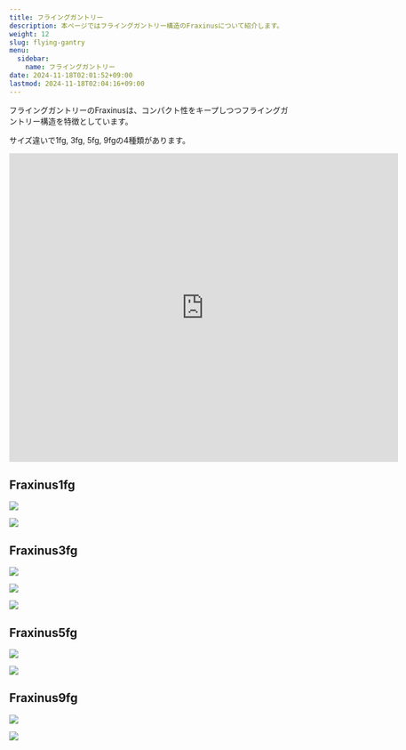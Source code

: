 ```yaml
---
title: フライングガントリー
description: 本ページではフライングガントリー構造のFraxinusについて紹介します。
weight: 12
slug: flying-gantry
menu:
  sidebar:
    name: フライングガントリー
date: 2024-11-18T02:01:52+09:00
lastmod: 2024-11-18T02:04:16+09:00
---
```


フライングガントリーのFraxinusは、コンパクト性をキープしつつフライングガントリー構造を特徴としています。

サイズ違いで1fg, 3fg, 5fg, 9fgの4種類があります。

<iframe src="https://myhub.autodesk360.com/ue28e8020/shares/public/SH30dd5QT870c25f12fc64f75c8fb0662258?mode=embed" width="700" height="555" allowfullscreen="true" webkitallowfullscreen="true" mozallowfullscreen="true"  frameborder="0"></iframe>

## Fraxinus1fg

![](/images/Fraxinus1fg.jpg)

![](/images/Fraxinus1fg-detail.jpg)

## Fraxinus3fg

![](/images/Fraxinus3fg.jpg)

![](/images/Fraxinus3fg-detail.jpg)

![](/images/Fraxinus3fg-photo-1.jpg)

## Fraxinus5fg

![](/images/Fraxinus5fg.jpg)

![](/images/Fraxinus5fg-detail.jpg)

## Fraxinus9fg

![](/images/Fraxinus9fg.jpg)

![](/images/Fraxinus9fg-photo-1.jpg)

